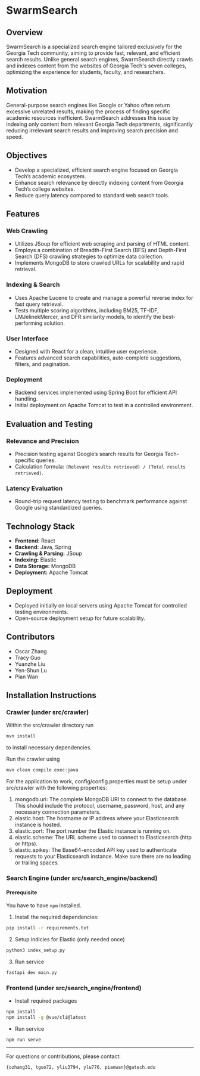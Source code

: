 # SwarmSearch

## Overview

SwarmSearch is a specialized search engine tailored exclusively for the Georgia Tech community, aiming to provide fast, relevant, and efficient search results. Unlike general search engines, SwarmSearch directly crawls and indexes content from the websites of Georgia Tech's seven colleges, optimizing the experience for students, faculty, and researchers.

## Motivation

General-purpose search engines like Google or Yahoo often return excessive unrelated results, making the process of finding specific academic resources inefficient. SwarmSearch addresses this issue by indexing only content from relevant Georgia Tech departments, significantly reducing irrelevant search results and improving search precision and speed.

## Objectives

- Develop a specialized, efficient search engine focused on Georgia Tech’s academic ecosystem.
- Enhance search relevance by directly indexing content from Georgia Tech’s college websites.
- Reduce query latency compared to standard web search tools.

## Features

### Web Crawling

- Utilizes JSoup for efficient web scraping and parsing of HTML content.
- Employs a combination of Breadth-First Search (BFS) and Depth-First Search (DFS) crawling strategies to optimize data collection.
- Implements MongoDB to store crawled URLs for scalability and rapid retrieval.

### Indexing & Search

- Uses Apache Lucene to create and manage a powerful reverse index for fast query retrieval.
- Tests multiple scoring algorithms, including BM25, TF-IDF, LMJelinekMercer, and DFR similarity models, to identify the best-performing solution.

### User Interface

- Designed with React for a clean, intuitive user experience.
- Features advanced search capabilities, auto-complete suggestions, filters, and pagination.

### Deployment

- Backend services implemented using Spring Boot for efficient API handling.
- Initial deployment on Apache Tomcat to test in a controlled environment.

## Evaluation and Testing

### Relevance and Precision

- Precision testing against Google’s search results for Georgia Tech-specific queries.
- Calculation formula: `(Relevant results retrieved) / (Total results retrieved)`.

### Latency Evaluation

- Round-trip request latency testing to benchmark performance against Google using standardized queries.

## Technology Stack

- **Frontend:** React
- **Backend:** Java, Spring
- **Crawling & Parsing:** JSoup
- **Indexing:** Elastic
- **Data Storage:** MongoDB
- **Deployment:** Apache Tomcat

## Deployment

- Deployed initially on local servers using Apache Tomcat for controlled testing environments.
- Open-source deployment setup for future scalability.

## Contributors

- Oscar Zhang
- Tracy Guo
- Yuanzhe Liu
- Yen-Shun Lu
- Pian Wan

## Installation Instructions

### Crawler (under src/crawler)

Within the src/crawler directory run

```bash
mvn install
```

to install necessary dependencies.

Run the crawler using

```bash
mvn clean compile exec:java
```

For the application to work, config/config.properties must be setup under src/crawler with the following properties:

1. mongodb.uri: The complete MongoDB URI to connect to the database. This should include the protocol, username, password, host, and any necessary connection parameters.
2. elastic.host: The hostname or IP address where your Elasticsearch instance is hosted.
3. elastic.port: The port number the Elastic instance is running on.
4. elastic.scheme: The URL scheme used to connect to Elasticsearch (http or https).
5. elastic.apikey: The Base64-encoded API key used to authenticate requests to your Elasticsearch instance. Make sure there are no leading or trailing spaces.

### Search Engine (under src/search_engine/backend)

#### Prerequisite

You have to have `npm` installed.


1. Install the required dependencies:

```bash
pip install -r requirements.txt
````

2. Setup indicies for Elastic (only needed once)

```bash
python3 index_setup.py
```

3. Run service

```bash
fastapi dev main.py
```

### Frontend (under src/search_engine/frontend)

- Install required packages

```bash
npm install
npm install -g @vue/cli@latest
```

- Run service

```
npm run serve
```

---

For questions or contributions, please contact:

`{ozhang31, tguo72, yliu3794, ylu776, pianwan}@gatech.edu`
